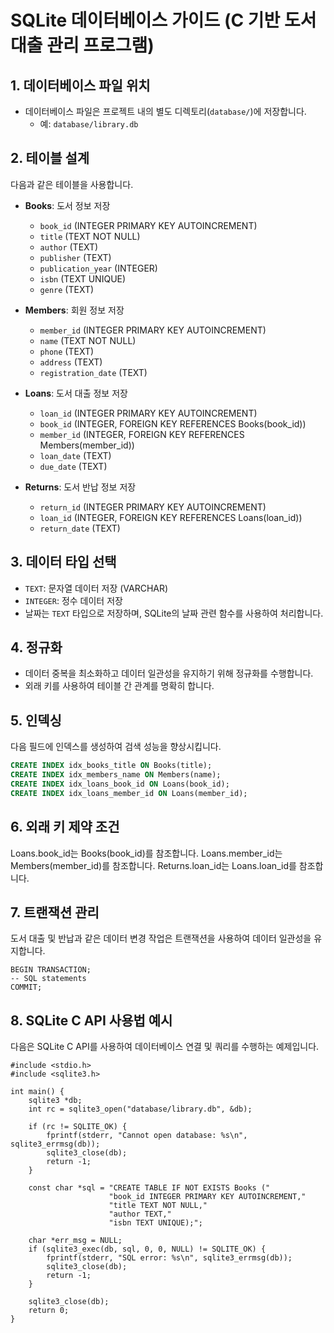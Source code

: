 # SQLite 데이터베이스 가이드 (C 기반 도서 대출 관리 프로그램)

## 1. 데이터베이스 파일 위치

- 데이터베이스 파일은 프로젝트 내의 별도 디렉토리(`database/`)에 저장합니다.
  - 예: `database/library.db`

## 2. 테이블 설계

다음과 같은 테이블을 사용합니다.

- **Books**: 도서 정보 저장
  - `book_id` (INTEGER PRIMARY KEY AUTOINCREMENT)
  - `title` (TEXT NOT NULL)
  - `author` (TEXT)
  - `publisher` (TEXT)
  - `publication_year` (INTEGER)
  - `isbn` (TEXT UNIQUE)
  - `genre` (TEXT)

- **Members**: 회원 정보 저장
  - `member_id` (INTEGER PRIMARY KEY AUTOINCREMENT)
  - `name` (TEXT NOT NULL)
  - `phone` (TEXT)
  - `address` (TEXT)
  - `registration_date` (TEXT)

- **Loans**: 도서 대출 정보 저장
  - `loan_id` (INTEGER PRIMARY KEY AUTOINCREMENT)
  - `book_id` (INTEGER, FOREIGN KEY REFERENCES Books(book_id))
  - `member_id` (INTEGER, FOREIGN KEY REFERENCES Members(member_id))
  - `loan_date` (TEXT)
  - `due_date` (TEXT)

- **Returns**: 도서 반납 정보 저장
  - `return_id` (INTEGER PRIMARY KEY AUTOINCREMENT)
  - `loan_id` (INTEGER, FOREIGN KEY REFERENCES Loans(loan_id))
  - `return_date` (TEXT)

## 3. 데이터 타입 선택

- `TEXT`: 문자열 데이터 저장 (VARCHAR)
- `INTEGER`: 정수 데이터 저장
- 날짜는 `TEXT` 타입으로 저장하며, SQLite의 날짜 관련 함수를 사용하여 처리합니다.

## 4. 정규화

- 데이터 중복을 최소화하고 데이터 일관성을 유지하기 위해 정규화를 수행합니다.
- 외래 키를 사용하여 테이블 간 관계를 명확히 합니다.

## 5. 인덱싱

다음 필드에 인덱스를 생성하여 검색 성능을 향상시킵니다.

```sql
CREATE INDEX idx_books_title ON Books(title);
CREATE INDEX idx_members_name ON Members(name);
CREATE INDEX idx_loans_book_id ON Loans(book_id);
CREATE INDEX idx_loans_member_id ON Loans(member_id);
```

## 6. 외래 키 제약 조건
Loans.book_id는 Books(book_id)를 참조합니다.
Loans.member_id는 Members(member_id)를 참조합니다.
Returns.loan_id는 Loans.loan_id를 참조합니다.

## 7. 트랜잭션 관리
도서 대출 및 반납과 같은 데이터 변경 작업은 트랜잭션을 사용하여 데이터 일관성을 유지합니다.
```
BEGIN TRANSACTION;
-- SQL statements
COMMIT;
```

## 8. SQLite C API 사용법 예시
다음은 SQLite C API를 사용하여 데이터베이스 연결 및 쿼리를 수행하는 예제입니다.
```
#include <stdio.h>
#include <sqlite3.h>

int main() {
    sqlite3 *db;
    int rc = sqlite3_open("database/library.db", &db);

    if (rc != SQLITE_OK) {
        fprintf(stderr, "Cannot open database: %s\n", sqlite3_errmsg(db));
        sqlite3_close(db);
        return -1;
    }

    const char *sql = "CREATE TABLE IF NOT EXISTS Books ("
                      "book_id INTEGER PRIMARY KEY AUTOINCREMENT,"
                      "title TEXT NOT NULL,"
                      "author TEXT,"
                      "isbn TEXT UNIQUE);";

    char *err_msg = NULL;
    if (sqlite3_exec(db, sql, 0, 0, NULL) != SQLITE_OK) {
        fprintf(stderr, "SQL error: %s\n", sqlite3_errmsg(db));
        sqlite3_close(db);
        return -1;
    }

    sqlite3_close(db);
    return 0;
}
```